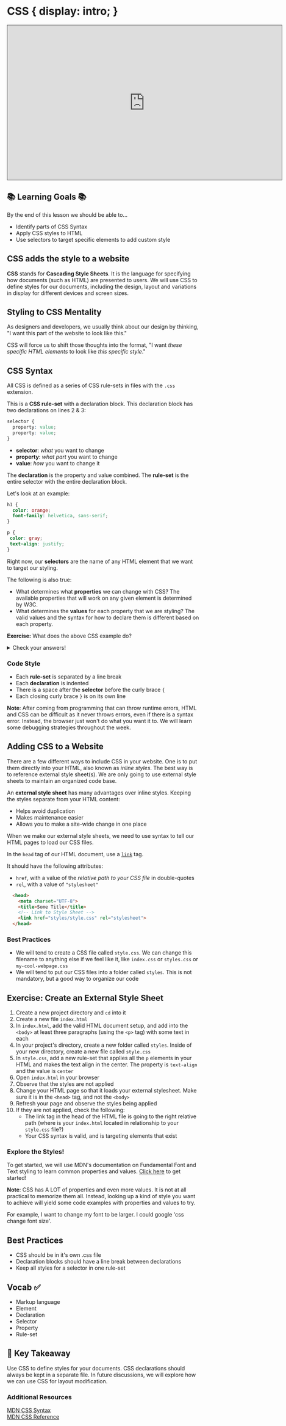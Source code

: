 # CSS {  display: intro; }

<iframe src="https://adaacademy.hosted.panopto.com/Panopto/Pages/Embed.aspx?pid=e6da5131-2f1a-4021-a25f-ac4b0188ab35&autoplay=false&offerviewer=true&showtitle=true&showbrand=false&start=0&interactivity=all" height="405" width="720" style="border: 1px solid #464646;" allowfullscreen allow="autoplay"></iframe>

## 📚 Learning Goals 📚

By the end of this lesson we should be able to...

- Identify parts of CSS Syntax
- Apply CSS styles to HTML
- Use selectors to target specific elements to add custom style

## CSS adds the style to a website

**CSS** stands for **Cascading Style Sheets**. It is the language for specifying how documents (such as HTML) are presented to users. We will use CSS to define styles for our documents, including the design, layout and variations in display for different devices and screen sizes.

## Styling to CSS Mentality

As designers and developers, we usually think about our design by thinking, "I want this part of the website to look like this."

CSS will force us to shift those thoughts into the format, "I want _these specific HTML elements_ to look like _this specific style_."

## CSS Syntax

All CSS is defined as a series of CSS rule-sets in files with the `.css` extension.

This is a **CSS rule-set** with a declaration block. This declaration block has two declarations on lines 2 & 3:
```css
selector {
  property: value;
  property: value;
}
```
- **selector**: *what* you want to change
- **property**: *what part* you want to change
- **value**: *how* you want to change it

The **declaration** is the property and value combined. The **rule-set** is the entire selector with the entire declaration block.

Let's look at an example:

```css
h1 {
  color: orange;
  font-family: helvetica, sans-serif;
}

p {
 color: gray;
 text-align: justify;
}
```

Right now, our **selectors** are the name of any HTML element that we want to target our styling.

The following is also true:
  - What determines what **properties** we can change with CSS? The available properties that will work on any given element is determined by W3C.
  - What determines the **values** for each property that we are styling? The valid values and the syntax for how to declare them is different based on each property.

**Exercise:** What does the above CSS example do?

<details style="max-width: 700px; margin: auto">
  <summary>
    Check your answers!
  </summary>

  1. The first rule-set selects all `h1` elements on the page. It says that their color (text color) should be orange. It says that their typeface is Helvetica, or a sans-serif typeface if Helvetica is not available. (Details for this are determined by the `font-family` property)
  2. The second rule-set selects all `p` elements on the page. It says that their text color should be gray. It says that all of the text inside of these elements should be justify-aligned.
</details>

### Code Style

- Each **rule-set** is separated by a line break
- Each **declaration** is indented
- There is a space after the **selector** before the curly brace `{`
- Each closing curly brace `}` is on its own line

**Note**: After coming from programming that can throw runtime errors, HTML and CSS can be difficult as it never throws errors, even if there is a syntax error. Instead, the browser just won't do what you want it to. We will learn some debugging strategies throughout the week.

## Adding CSS to a Website

There are a few different ways to include CSS in your website. One is to put them directly into your HTML, also known as _inline styles_. The best way is to reference external style sheet(s). We are only going to use external style sheets to maintain an organized code base.

An **external style sheet** has many advantages over inline styles. Keeping the styles separate from your HTML content:
- Helps avoid duplication
- Makes maintenance easier
- Allows you to make a site-wide change in one place

When we make our external style sheets, we need to use syntax to tell our HTML pages to load our CSS files.

In the `head` tag of our HTML document, use a [`link`](https://developer.mozilla.org/en-US/docs/Web/HTML/Element/link) tag.

It should have the following attributes:
- `href`, with a value of the _relative path to your CSS file_ in double-quotes
- `rel`, with a value of `"stylesheet"`

```html
  <head>
    <meta charset="UTF-8">
    <title>Some Title</title>
    <!-- Link to Style Sheet -->
    <link href="styles/style.css" rel="stylesheet">
  </head>
```

### Best Practices

- We will tend to create a CSS file called `style.css`. We can change this filename to anything else if we feel like it, like `index.css` or `styles.css` or `my-cool-webpage.css`
- We will tend to put our CSS files into a folder called `styles`. This is not mandatory, but a good way to organize our code

## Exercise: Create an External Style Sheet

1. Create a new project directory and `cd` into it
1. Create a new file `index.html`
1. In `index.html`, add the valid HTML document setup, and add into the `<body>` at least three paragraphs (using the `<p>` tag) with some text in each
1. In your project's directory, create a new folder called `styles`. Inside of your new directory, create a new file called `style.css`
1. In `style.css`, add a new rule-set that applies all the `p` elements in your HTML and makes the text align in the center. The property is `text-align` and the value is `center`
1. Open `index.html` in your browser
1. Observe that the styles are not applied
1. Change your HTML page so that it loads your external stylesheet. Make sure it is in the `<head>` tag, and not the `<body>`
1. Refresh your page and observe the styles being applied
2. If they are not applied, check the following:
    - The link tag in the head of the HTML file is going to the right relative path (where is your `index.html` located in relationship to your `style.css` file?)
    - Your CSS syntax is valid, and is targeting elements that exist

### Explore the Styles!

To get started, we will use MDN's documentation on Fundamental Font and Text styling to learn common properties and values. [Click here](https://developer.mozilla.org/en-US/docs/Learn/CSS/Styling_text/Fundamentals) to get started!

**Note**: CSS has A LOT of properties and even more values. It is not at all practical to memorize them all. Instead, looking up a kind of style you want to achieve will yield some code examples with properties and values to try.  

For example, I want to change my font to be larger. I could google 'css change font size'.


## Best Practices

- CSS should be in it's own .css file
- Declaration blocks should have a line break between declarations
- Keep all styles for a selector in one rule-set

## Vocab ✅

- Markup language
- Element
- Declaration
- Selector
- Property
- Rule-set

## 🔑 Key Takeaway

Use CSS to define styles for your documents. CSS declarations should always be kept in a separate file. In future discussions, we will explore how we can use CSS for layout modification.

### Additional Resources

[MDN CSS Syntax](https://developer.mozilla.org/en-US/docs/Web/CSS/Syntax)  
[MDN CSS Reference](https://developer.mozilla.org/en-US/docs/Web/CSS/Reference)
